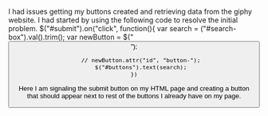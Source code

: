 I had issues getting my buttons created and retrieving data from the giphy website.
I had started by using the following code to resolve the initial problem.
$("#submit").on("click", function(){
      var search = ("#search-box").val().trim();
      var newButton = $("<button>");

        // newButton.attr("id", "button-");
        $("#buttons").text(search);
    })
Here I am signaling the submit button on my HTML page and creating a button that should appear next to rest of the buttons I already have on my page.
